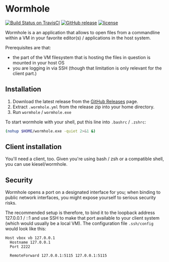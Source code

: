 Wormhole
=========
[![Build Status on TravisCI](https://secure.travis-ci.org/kiesel/wormhole-go.png)](http://travis-ci.org/kiesel/wormhole-go)
[![GitHub release](https://img.shields.io/github/release/kiesel/wormhole-go.svg?maxAge=2592000)](https://github.com/kiesel/wormhole-go/releases)
[![license](https://img.shields.io/github/license/kiesel/wormhole-go.svg?maxAge=2592000)](https://github.com/kiesel/wormhole-go/blob/master/LICENSE)

Wormhole is a an application that allows to open files from a commandline within a VM in your favorite editor(s) / applications in the host system.

Prerequisites are that:

* the part of the VM filesystem that is hosting the files in question is mounted in your host OS
* you are logging in via SSH (though that limitation is only relevant for the client part.)

Installation
------------

1. Download the latest release from the [GitHub Releases](https://github.com/kiesel/wormhole-go/releases) page.
2. Extract `.wormhole.yml` from the release zip into your home directory.
3. Run `wormhole` / `wormhole.exe`

To start wormhole with your shell, put this line into `.bashrc` / `.zshrc`:

```sh
(nohup $HOME/wormhole.exe -quiet 2>&1 &)
```

Client installation
-------------------
You'll need a client, too. Given you're using bash / zsh or a compatible shell, you can use kiesel/wormhole.


Security
--------

Wormhole opens a port on a designated interface for you; when binding to public network interfaces, you might expose yourself to serious security risks.

The recommended setup is therefore, to bind it to the loopback address 127.0.0.1 / ::1 and use SSH to make that port available to your client system (which would usually be a local VM). The configuration file `.ssh/config` would look like this:

    Host vbox vb 127.0.0.1
      Hostname 127.0.0.1
      Port 2222

      RemoteForward 127.0.0.1:5115 127.0.0.1:5115
